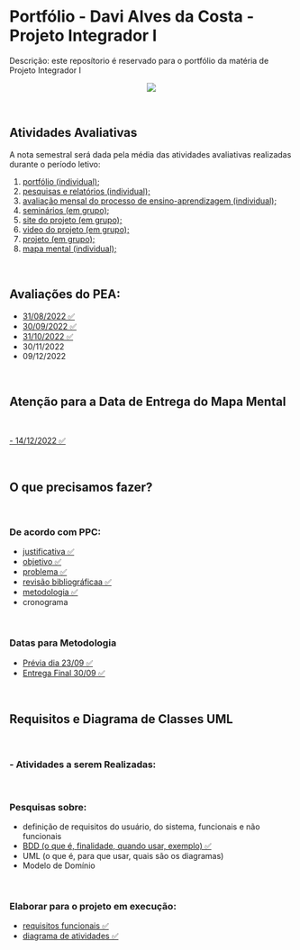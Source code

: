 # Portfólio - Davi Alves da Costa - Projeto Integrador I

Descrição: este reposítorio é reservado para o portfólio da matéria de Projeto Integrador I

<p align="center">
  <img src="https://raw.githubusercontent.com/Davi4076018/Portfolio-PPRE8/main/1%20-%20Portf%C3%B3lio%20(individual)/PJIE8-IMG.jpg" />
</p>
</br>

## Atividades Avaliativas

A nota semestral será dada pela média das atividades avaliativas realizadas durante o período letivo: 

  1. <a href="https://github.com/Davi4076018/Portfolio-PPRE8">portfólio (individual);</a>
  2. <a href="https://github.com/Davi4076018/Portfolio-PPRE8/tree/main/2%20-%20pesquisas%20e%20relat%C3%B3rios%20(individual)">pesquisas e relatórios (individual);</a> 
  3. <a href="https://github.com/Davi4076018/Portfolio-PPRE8/tree/main/3%20-%20Avalia%C3%A7%C3%A3o%20mensal%20do%20processo%20de%20ensino-aprendizagem%20(individual)">avaliação mensal do processo de ensino-aprendizagem (individual);</a>
  4. <a href="https://github.com/Davi4076018/Portfolio-PPRE8/tree/main/4%20-%20Semin%C3%A1rios%20(em%20grupo)"> seminários (em grupo);</a> 
  5. <a href="https://lcsfproject.wixsite.com/lcsf"> site do projeto (em grupo);</a> 
  6. <a href="https://drive.google.com/file/d/1nsy_5eZQHPbGQUJyWvyerfDhmvBUGPap/view?usp=share_link">  video do projeto (em grupo);</a>
  7. <a href="https://github.com/Davi4076018/Portfolio-PPRE8/tree/main/7%20-%20projeto%20(em%20grupo)">projeto (em grupo);</a>
  8. <a href="https://github.com/Davi4076018/Portfolio-PPRE8/tree/main/8%20-%20mapa%20mental%20(individual)">mapa mental (individual);</a> 
  </br>

## Avaliações do PEA:

- <a href="https://github.com/Davi4076018/Portfolio-PPRE8/blob/main/3%20-%20Avalia%C3%A7%C3%A3o%20mensal%20do%20processo%20de%20ensino-aprendizagem%20(individual)/08-31.pdf">31/08/2022 ✅</a>
- <a href="https://github.com/Davi4076018/Portfolio-PPRE8/blob/main/3%20-%20Avalia%C3%A7%C3%A3o%20mensal%20do%20processo%20de%20ensino-aprendizagem%20(individual)/09-30.pdf">30/09/2022 ✅</a> 
- <a href="https://github.com/Davi4076018/Portfolio-PPRE8/blob/main/3%20-%20Avalia%C3%A7%C3%A3o%20mensal%20do%20processo%20de%20ensino-aprendizagem%20(individual)/10-31.pdf">31/10/2022 ✅</a> 
- 30/11/2022
- 09/12/2022

</br>

## Atenção para a Data de Entrega do Mapa Mental 

</br>

<a href="https://github.com/Davi4076018/Portfolio-PPRE8/blob/main/8%20-%20mapa%20mental%20(individual)/MAPA%20MENTAL%20PPRE8.png">- 14/12/2022 ✅ </a> 


</br>

## O que precisamos fazer?

</br>

### De acordo com PPC:

- <a href="https://github.com/Davi4076018/Portfolio-PPRE8/blob/main/7%20-%20projeto%20(em%20grupo)/Documento%20do%20Projeto%20-%20Sensorde%20Baixo%20Custo%20para%20o%20Solo.pdf">justificativa ✅</a>  
- <a href="https://github.com/Davi4076018/Portfolio-PPRE8/blob/main/7%20-%20projeto%20(em%20grupo)/Documento%20do%20Projeto%20-%20Sensorde%20Baixo%20Custo%20para%20o%20Solo.pdf">objetivo ✅</a>  
- <a href="https://github.com/Davi4076018/Portfolio-PPRE8/blob/main/7%20-%20projeto%20(em%20grupo)/Documento%20do%20Projeto%20-%20Sensorde%20Baixo%20Custo%20para%20o%20Solo.pdf">problema ✅</a>  
- <a href="https://github.com/Davi4076018/Portfolio-PPRE8/blob/main/7%20-%20projeto%20(em%20grupo)/Documento%20do%20Projeto%20-%20Sensorde%20Baixo%20Custo%20para%20o%20Solo.pdf">revisão bibliográficaa ✅</a>  
- <a href="https://github.com/Davi4076018/Portfolio-PPRE8/blob/main/7%20-%20projeto%20(em%20grupo)/Sensor%20de%20baixo%20custo%20para%20o%20Solo%20%20-%20Metodologia%20Entrega%20Final.pdf">metodologia ✅</a> 
- cronograma

</br>

### Datas para Metodologia

- <a href="https://github.com/Davi4076018/Portfolio-PPRE8/blob/main/7%20-%20projeto%20(em%20grupo)/Sensor%20de%20baixo%20custo%20para%20o%20Solo%20%20-%20Metodologia%20Pr%C3%A9via.pdf">Prévia dia 23/09 ✅</a>
- <a href="https://github.com/Davi4076018/Portfolio-PPRE8/blob/main/7%20-%20projeto%20(em%20grupo)/Sensor%20de%20baixo%20custo%20para%20o%20Solo%20%20-%20Metodologia%20Entrega%20Final.pdf">Entrega Final 30/09 ✅</a> 
</br>

## Requisitos e Diagrama de Classes UML

</br>

### - Atividades a serem Realizadas:

</br>

### Pesquisas sobre:

- definição de requisitos do usuário, do sistema, funcionais e não funcionais 
- <a href="https://github.com/Davi4076018/Portfolio-PPRE8/blob/main/2%20-%20pesquisas%20e%20relat%C3%B3rios%20(individual)/Pesquisa%20sobre%20-%20BDD%20(o%20que%20%C3%A9%2C%20finalidade%2C%20quando%20usar%2C%20exemplo)%20-%20Davi%20Alves%20da%20Costa.pdf">BDD (o que é, finalidade, quando usar, exemplo) ✅</a> 
- UML (o que é, para que usar, quais são os diagramas)
- Modelo de Domínio

</br>

### Elaborar para o projeto em execução:

- <a href="https://github.com/Davi4076018/Portfolio-PPRE8/blob/main/7%20-%20projeto%20(em%20grupo)/Sensor%20de%20baixo%20custo%20para%20o%20Solo%20%20-%20Requisitos%20Funcionais.pdf">requisitos funcionais ✅</a> 
- <a href="https://github.com/Davi4076018/Portfolio-PPRE8/blob/main/7%20-%20projeto%20(em%20grupo)/Diagrama%20de%20atividades.png">diagrama de atividades ✅</a> 
